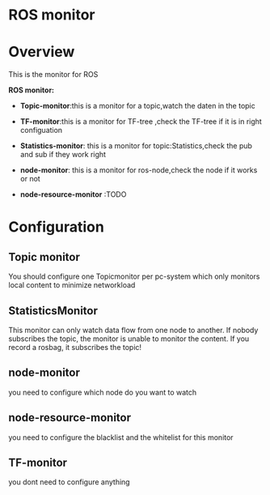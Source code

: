 # ROS monitor

# Overview
This is the monitor for ROS 


**ROS monitor:**

* **Topic-monitor**:this is a monitor for a topic,watch the daten in the topic 

* **TF-monitor**:this is a monitor for TF-tree ,check the TF-tree if it is in right configuation

* **Statistics-monitor**: this is a monitor for topic:Statistics,check the pub and sub if they  work right

* **node-monitor**: this is a monitor for ros-node,check the node if it works or not

* **node-resource-monitor** :TODO

# Configuration

## Topic monitor
You should configure one Topicmonitor per pc-system which only monitors local content to minimize networkload

## StatisticsMonitor
This monitor can only watch data flow from one node to another. If nobody subscribes the topic, the monitor is unable to monitor the content. If you record a rosbag, it subscribes the topic!

## node-monitor
you need to configure which node do you want to watch

## node-resource-monitor
you need to configure the blacklist and the whitelist for this monitor

## TF-monitor
you dont need to configure anything
